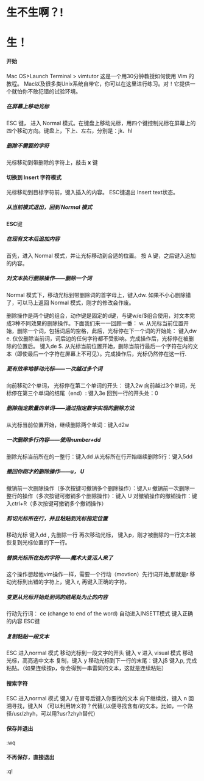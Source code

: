 # 生不生啊？!

# 生！

#### 开始
 Mac OS>Launch Terminal > vimtutor
这是一个用30分钟教授如何使用 Vim 的教程。 Mac以及很多类Unix系统自带它，你可以在这里进行练习。对！它提供一个就怕你不敢犯错的试验环境。

##### 在屏幕上移动光标

ESC 键， 进入 Normal 模式。在键盘上移动光标，用四个键控制光标在屏幕上的四个移动方向。键盘上，下上、左右，分别是：jk、hl 

##### 删除不需要的字符
光标移动到带删除的字符上，敲击 **x** 键

#### 切换到 Insert 字符模式
光标移动到目标字符前，键入插入的内容。
ESC键退出 Insert text状态。

##### 从当前模式退出，回到 Normal 模式
**ESC**键

##### 在现有文本后追加内容
首先，进入 Normal 模式，并让光标移动到合适的位置。
按 A 键，之后键入追加的内容。

##### 对文本执行删除操作——删除一个词

Normal 模式下，移动光标到带删除词的首字母上，键入dw.
如果不小心删除错了，可以马上返回 Normal 模式，刚才的修改会作废。


删除操作是两个键的组合，动作键是固定的d键，与键w/e/$组合使用，对文本完成3种不同效果的删除操作。下面我们来一一回顾一番：
w. 从光标当前位置开始，删除一个词，包括词后的空格，此后，光标停在下一个词的开始处： 键入dw
e. 仅仅删除当前词，词后边的任何字符都不受影响。完成操作后，光标停在被删除的位置后。
键入de
$. 从光标当前位置开始，删除当前行最后一个字符在内的文本（即使最后一个字符在屏幕上不可见）。完成操作后，光标仍然停在这一行.

##### 更有效率地移动光标——一次越过多个词
向前移动2个单词， 光标停在第二个单词的开头： 键入2w
向前越过3个单词，光标停在第三个单词的结尾（end）: 键入3e
回到一行的开头处：0

##### 删除指定数量的单词——通过指定数字实现的删除方法
从光标当前位置开始，继续删除两个单词：键入d2w

#####  一次删除多行内容——使用number+dd
删除光标当前所在的一整行：键入dd
从光标所在行开始继续删除5行：键入5dd

##### 撤回你刚才的删除操作——u， U
撤销前一次删除操作（多次按键可撤销多个删除操作）：键入u
撤销前一次删除一整行的操作（多次按键可撤销多个删除操作）：键入 U
对撤销操作的撤销操作：键入ctrl+R（多次按键可撤销多个撤销操作）

##### 剪切光标所在行，并且粘贴到光标指定位置
移动光标
键入dd , 先删除一行
再次移动光标， 键入p，刚才被删除的一行文本被恢复到光标位置的下一行。

##### 替换光标所在处的字符——魔术大变活人来了
这个操作想起他vim操作一样，需要一个行动（movtion）先行词开始,那就是r
移动光标到出错的字符上，键入 r, 再键入正确的字符。

##### 变更从光标开始处到词的结尾处为止的内容
行动先行词： ce (change to end of the word)
自动进入INSETT模式
键入正确的内容
ESC键

##### 复制粘贴一段文本

ESC 进入normal 模式
移动光标到一段文字的开头
键入 v 进入 visual 模式
移动光标，高亮选中文本
复制，键入 y
移动光标到下一行的末尾：键入j$
键入p, 完成粘贴。（如果连续按p，你会得到一串雷同的文本，这就是连续粘贴）

#### 搜索字符
ESC 进入normal 模式
键入/
在冒号后键入你要找的文本
向下继续找，键入 n
回溯寻找，键入N
（可以利用转义符？代替/,以便寻找含有/的文本。比如，一个路径/usr/zhyh，可以用?usr?zhyh替代）

#### 保存并退出
:wq
#### 不再保存，直接退出
:q!









<!--stackedit_data:
eyJoaXN0b3J5IjpbLTcwNjA2MTA2LDk4NTAwMDAyNiwtMTg5MD
A0NjA0OSwxMDc4Mjk2ODM3LC0xNTg0OTA4NTMwLDE2NzMxMTY0
NTgsMTc1MTg0MjU1Niw1MDk5MjAxNzQsLTIwOTkzMzE4OTQsLT
EzMDUwMzI0NzcsNjYxMDg1NDQsOTAwMzQwOTkwLC0xNTUzNTEy
MDUsLTEzMzMzNTkwMDQsMTc2NjA0ODI2MCw3OTI4NTU4NzksMT
k4NTMyOTkwMl19
-->
